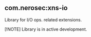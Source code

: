 ## com.nerosec:xns-io
Library for I/O ops. related extensions.

[!NOTE]
Library is in active development.
